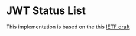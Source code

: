 # JWT Status List

This implementation is based on the this [IETF draft](https://datatracker.ietf.org/doc/draft-ietf-oauth-status-list/)